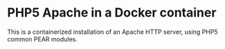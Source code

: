 # PHP5 Apache in a Docker container

This is a containerized installation of an Apache HTTP server, using PHP5 common PEAR modules. 
